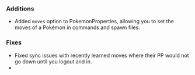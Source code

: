 ### Additions
- Added `moves` option to PokemonProperties, allowing you to set the moves of a Pokémon in commands and spawn files.

### Fixes
- Fixed sync issues with recently learned moves where their PP would not go down until you logout and in.
- 
